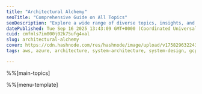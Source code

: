```yaml
---
title: "Architectural Alchemy"
seoTitle: "Comprehensive Guide on All Topics"
seoDescription: "Explore a wide range of diverse topics, insights, and subjects curated for your interests and curiosity"
datePublished: Tue Sep 16 2025 13:43:09 GMT+0000 (Coordinated Universal Time)
cuid: cmfmls7im000j02k75ufg4xal
slug: architectural-alchemy
cover: https://cdn.hashnode.com/res/hashnode/image/upload/v1758296322430/75600c3a-f8a8-4399-b2d3-f502ff1544ca.png
tags: aws, azure, architecture, system-architecture, system-design, gcp, architecture-design, architectural-alchemy

---
```


%%[main-topics] 

%%[menu-template]